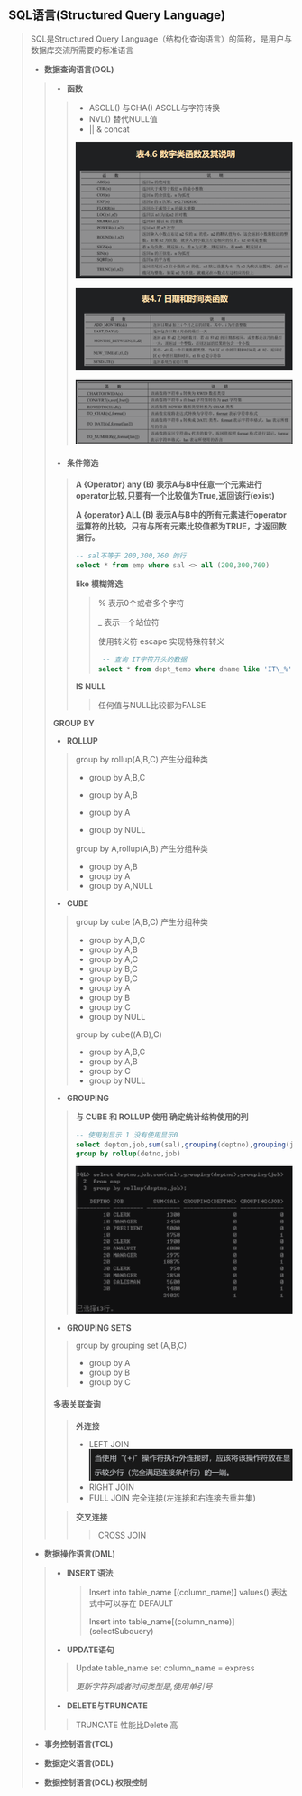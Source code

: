 ## SQL语言(Structured  Query Language) 

> SQL是Structured Query Language（结构化查询语言）的简称，是用户与数据库交流所需要的标准语言
>
> - **数据查询语言(DQL)** 
>
> > - **函数**
> >
> > > - ASCLL() 与CHA()   ASCLL与字符转换
> > > - NVL() 替代NULL值
> > > - || & concat
> > >
> > > ![image-20211126225347135](image-20211126225347135.png) 
> > >
> > > ![image-20211126225415576](image-20211126225415576.png) 
> > >
> > > ![image-20211126225457254](image-20211126225457254.png) 
> >
> > - #### **条件筛选**
> >
> > > **A {Operator} any (B)  表示A与B中任意一个元素进行operator比较,只要有一个比较值为True,返回该行(exist)**
> > >
> > > **A {operator} ALL (B)  表示A与B中的所有元素进行operator运算符的比较，只有与所有元素比较值都为TRUE，才返回数据行。**
> > >
> > > 
> > >
> > > ~~~sql
> > > -- sal不等于 200,300,760 的行
> > > select * from emp where sal <> all (200,300,760)
> > > 
> > > ~~~
> > >
> > > **like 模糊筛选**
> > >
> > > > % 表示0个或者多个字符
> > > >
> > > > _ 表示一个站位符
> > > >
> > > > 使用转义符 escape 实现特殊符转义
> > > >
> > > > ~~~sql
> > > >  -- 查询 IT字符开头的数据
> > > > select * from dept_temp where dname like 'IT\_%' escape '\'
> > > > ~~~
> > >
> > > **IS NULL**
> > >
> > > > 任何值与NULL比较都为FALSE
> >
> > **GROUP BY**
> >
> > - **ROLLUP**
> >
> > > group by rollup(A,B,C) 产生分组种类
> > >
> > > - group by A,B,C
> > >
> > > - group by A,B
> > >
> > > - group by A
> > >
> > > - group by NULL
> > >
> > > group by A,rollup(A,B) 产生分组种类
> > >
> > > - group by A,B
> > > - group by A
> > > - group by A,NULL 
> >
> > - **CUBE**
> >
> > > group by cube (A,B,C) 产生分组种类
> > >
> > > - group by A,B,C
> > > - group by A,B
> > > - group by A,C
> > > - group by B,C
> > > - group by B,C
> > > - group by A
> > > - group by B
> > > - group by C
> > > - group by NULL
> > >
> > > group by cube((A,B),C)
> > >
> > > - group by A,B,C
> > > - group by A,B
> > > - group by C
> > > - group by NULL
> >
> > - **GROUPING**
> >
> > > **与 CUBE 和 ROLLUP 使用 确定统计结构使用的列**
> > >
> > > ~~~sql
> > > -- 使用到显示 1 没有使用显示0
> > > select depton,job,sum(sal),grouping(deptno),grouping(job) from emp 
> > > group by rollup(detno,job)
> > > ~~~
> > >
> > > ![image-20211126220719749](image-20211126220719749.png) 
> >
> > - **GROUPING SETS**
> >
> > > group by grouping set (A,B,C)
> > >
> > > - group by A
> > > - group by B
> > > - group by C
> >
> > #### 多表关联查询
> >
> > > **外连接**
> > >
> > > - LEFT JOIN   <img src="image-20211126224628268.png" alt="image-20211126224628268" style="zoom:50%;" />
> > > - RIGHT JOIN
> > > - FULL JOIN 完全连接(左连接和右连接去重并集)
> >
> > > **交叉连接**
> > >
> > > > CROSS JOIN 
>
> - **数据操作语言(DML)**
>
> > - **INSERT 语法**
> >
> >   > Insert into table_name [(column_name)] values()   表达式中可以存在 DEFAULT
> >   >
> >   > Insert into table_name[(column_name)] (selectSubquery) 
> >   
> > - **UPDATE语句**
> >
> > > Update table_name set column_name = express
> > >
> > > *更新字符列或者时间类型是,使用单引号*
> >
> > - **DELETE与TRUNCATE**
> >
> > > TRUNCATE 性能比Delete 高
>
> - **事务控制语言(TCL)**
>
> - **数据定义语言(DDL)**
>
> - **数据控制语言(DCL) 权限控制**
>
> 
